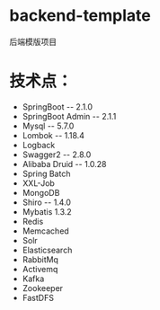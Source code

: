 # backend-template
后端模版项目

# 技术点：
- SpringBoot -- 2.1.0
- SpringBoot Admin -- 2.1.1
- Mysql -- 5.7.0
- Lombok -- 1.18.4
- Logback 
- Swagger2 -- 2.8.0
- Alibaba Druid --  1.0.28
- Spring Batch
- XXL-Job
- MongoDB
- Shiro -- 1.4.0
- Mybatis 1.3.2
- Redis
- Memcached
- Solr
- Elasticsearch
- RabbitMq
- Activemq
- Kafka
- Zookeeper
- FastDFS
